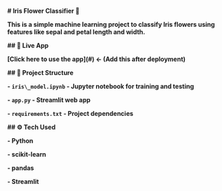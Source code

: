 **# Iris Flower Classifier 🌸**



**This is a simple machine learning project to classify Iris flowers using features like sepal and petal length and width.**



**## 🚀 Live App**

**\[Click here to use the app](#) ← (Add this after deployment)**



**## 📁 Project Structure**

**- `iris\_model.ipynb` - Jupyter notebook for training and testing**

**- `app.py` - Streamlit web app**

**- `requirements.txt` - Project dependencies**



**## ⚙️ Tech Used**

**- Python**

**- scikit-learn**

**- pandas**

**- Streamlit**



